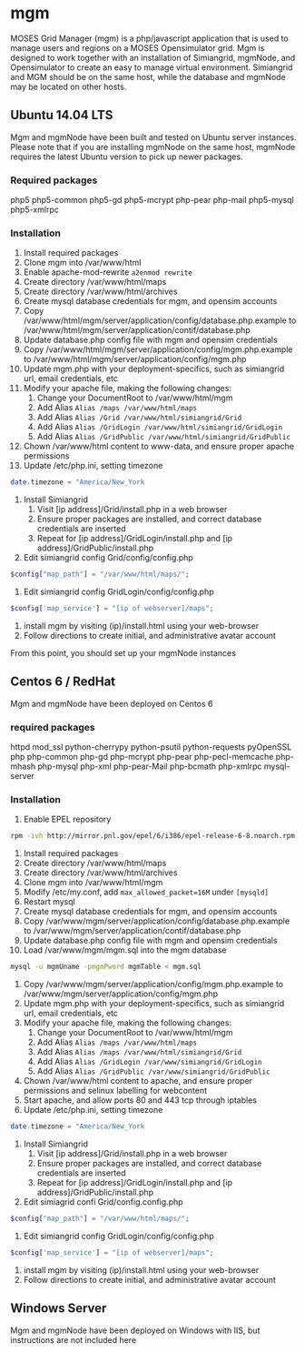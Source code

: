 # mgm

MOSES Grid Manager (mgm) is a php/javascript application that is used to manage users and regions on a MOSES Opensimulator grid.  Mgm is designed to work together with an installation of Simiangrid, mgmNode, and Opensimulator to create an easy to manage virtual environment.  Simiangrid and MGM should be on the same host, while the database and mgmNode may be located on other hosts.

## Ubuntu 14.04 LTS

Mgm and mgmNode have been built and tested on Ubuntu server instances.  Please note that if you are installing mgmNode on the same host, mgmNode requires the latest Ubuntu version to pick up newer packages.

### Required packages

php5 php5-common php5-gd php5-mcrypt php-pear php-mail php5-mysql php5-xmlrpc

### Installation
1. Install required packages
1. Clone mgm into /var/www/html
1. Enable apache-mod-rewrite `a2enmod rewrite`
1. Create directory /var/www/html/maps
1. Create directory /var/www/html/archives
1. Create mysql database credentials for mgm, and opensim accounts
1. Copy /var/www/html/mgm/server/application/config/database.php.example to /var/www/html/mgm/server/application/contif/database.php
1. Update database.php config file with mgm and opensim credentials
1. Copy /var/www/html/mgm/server/application/config/mgm.php.example to /var/www/html/mgm/server/application/config/mgm.php
1. Update mgm.php with your deployment-specifics, such as simiangrid url, email credentials, etc
1. Modify your apache file, making the following changes:
    1. Change your DocumentRoot to /var/www/html/mgm
    1. Add Alias `Alias /maps /var/www/html/maps`
    1. Add Alias `Alias /Grid /var/www/html/simiangrid/Grid`
    1. Add Alias `Alias /GridLogin /var/www/html/simiangrid/GridLogin`
    1. Add Alias `Alias /GridPublic /var/www/html/simiangrid/GridPublic`
1. Chown /var/www/html content to www-data, and ensure proper apache permissions
1. Update /etc/php.ini, setting timezone
```php
date.timezone = "America/New_York
```
1. Install Simiangrid
    1. Visit [ip address]/Grid/install.php in a web browser
    1. Ensure proper packages are installed, and correct database credentials are inserted
    1. Repeat for [ip address]/GridLogin/install.php and [ip address]/GridPublic/install.php
1. Edit simiangrid config Grid/config/config.php
```php
$config["map_path"] = "/var/www/html/maps/";
```
1. Edit simiangrid config GridLogin/config/config.php
```php
$config['map_service'] = "[ip of webserver]/maps";
```
1. install mgm by visiting (ip)/install.html using your web-browser
1. Follow directions to create initial, and administrative avatar account

From this point, you should set up your mgmNode instances

## Centos 6 / RedHat
Mgm and mgmNode have been deployed on Centos 6

### required packages

httpd mod_ssl python-cherrypy python-psutil python-requests pyOpenSSL php php-common php-gd php-mcrypt php-pear php-pecl-memcache php-mhash php-mysql php-xml php-pear-Mail php-bcmath php-xmlrpc mysql-server

### Installation
1. Enable EPEL repository
```bash
rpm -ivh http://mirror.pnl.gov/epel/6/i386/epel-release-6-8.noarch.rpm
```
1. Install required packages
1. Create directory /var/www/html/maps
1. Create directory /var/www/html/archives
1. Clone mgm into /var/www/html/mgm
1. Modify /etc/my.conf, add `max_allowed_packet=16M` under `[mysqld]`
1. Restart mysql
1. Create mysql database credentials for mgm, and opensim accounts
1. Copy /var/www/mgm/server/application/config/database.php.example to /var/www/mgm/server/application/contif/database.php
1. Update database.php config file with mgm and opensim credentials
1. Load /var/www/mgm/mgm.sql into the mgm database
```bash
mysql -u mgmUname -pmgmPword mgmTable < mgm.sql
```
1. Copy /var/www/mgm/server/application/config/mgm.php.example to /var/www/mgm/server/application/config/mgm.php
1. Update mgm.php with your deployment-specifics, such as simiangrid url, email credentials, etc
1. Modify your apache file, making the following changes:
    1. Change your DocumentRoot to /var/www/html/mgm
    1. Add Alias `Alias /maps /var/www/html/maps`
    1. Add Alias `Alias /maps /var/www/html/simiangrid/Grid`
    1. Add Alias `Alias /GridLogin /var/www/simiangrid/GridLogin`
    1. Add Alias `Alias /GridPublic /var/www/simiangrid/GridPublic`
1. Chown /var/www/html content to apache, and ensure proper permissions and selinux labelling for webcontent
1. Start apache, and allow ports 80 and 443 tcp through iptables
1. Update /etc/php.ini, setting timezone
```php
date.timezone = "America/New_York
```
1. Install Simiangrid
    1. Visit [ip address]/Grid/install.php in a web browser
    1. Ensure proper packages are installed, and correct database credentials are inserted
    1. Repeat for [ip address]/GridLogin/install.php and [ip address]/GridPublic/install.php
1. Edit simiagrid confi Grid/config.config.php
```php
$config["map_path"] = "/var/www/html/maps/";
```
1. Edit simiangrid config GridLogin/config/config.php
```php
$config['map_service'] = "[ip of webserver]/maps";
```
1. install mgm by visiting (ip)/install.html using your web-browser
1. Follow directions to create initial, and administrative avatar account

## Windows Server
Mgm and mgmNode have been deployed on Windows with IIS, but instructions are not included here
